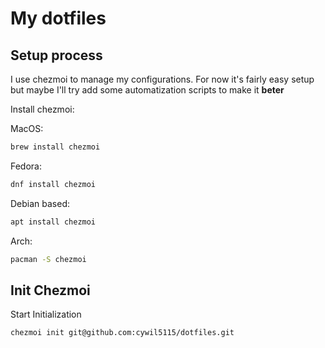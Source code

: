 # My dotfiles

## Setup process

I use chezmoi to manage my configurations. For now it's fairly easy setup but maybe I'll try add some automatization scripts to make it **beter**

Install chezmoi:

MacOS:
```bash
brew install chezmoi
```
Fedora:
```bash
dnf install chezmoi
```
Debian based:
```bash
apt install chezmoi
```
Arch:
```bash
pacman -S chezmoi
```
## Init Chezmoi

Start Initialization
```bash
chezmoi init git@github.com:cywil5115/dotfiles.git
```
